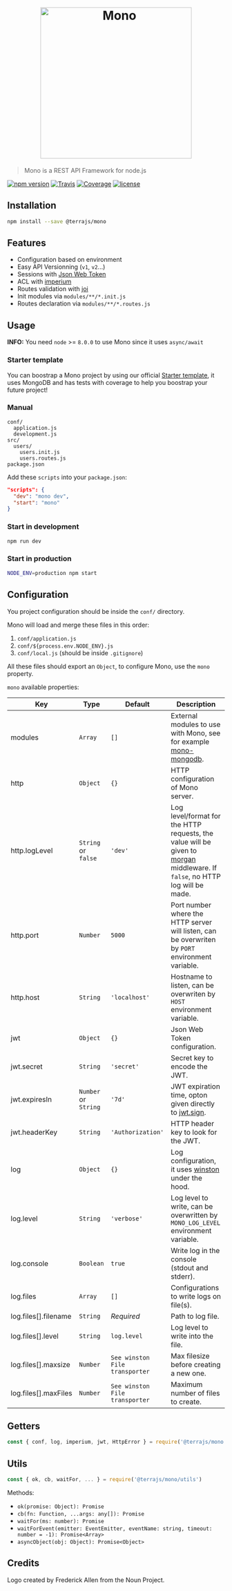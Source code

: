 <h1 align="center"><img src="https://user-images.githubusercontent.com/904724/30934843-1ffda8d8-a3cf-11e7-9c01-dd043e31e89b.png" width="350" alt="Mono"/></h1>

> Mono is a REST API Framework for node.js

[![npm version](https://img.shields.io/npm/v/@terrajs/mono.svg)](https://www.npmjs.com/package/@terrajs/mono)
[![Travis](https://img.shields.io/travis/terrajs/mono/master.svg)](https://travis-ci.org/terrajs/mono)
[![Coverage](https://img.shields.io/codecov/c/github/terrajs/mono/master.svg)](https://codecov.io/gh/terrajs/mono)
[![license](https://img.shields.io/github/license/terrajs/mono.svg)](https://github.com/terrajs/mono/blob/master/LICENSE.md)

## Installation

```bash
npm install --save @terrajs/mono
```

## Features

- Configuration based on environment
- Easy API Versionning (`v1`, `v2`...)
- Sessions with [Json Web Token](https://jwt.io)
- ACL with [imperium](https://github.com/terrajs/imperium)
- Routes validation with [joi](https://github.com/hapijs/joi)
- Init modules via `modules/**/*.init.js`
- Routes declaration via `modules/**/*.routes.js`

## Usage

**INFO:** You need `node` >= `8.0.0` to use Mono since it uses `async/await`

### Starter template

You can boostrap a Mono project by using our official [Starter template](https://github.com/terrajs/mono-starter), it uses MongoDB and has tests with coverage to help you boostrap your future project!

### Manual

```
conf/
  application.js
  development.js
src/
  users/
    users.init.js
    users.routes.js
package.json
```

Add these `scripts` into your `package.json`:

```json
"scripts": {
  "dev": "mono dev",
  "start": "mono"
}
```

### Start in development

```bash
npm run dev
```

### Start in production

```bash
NODE_ENV=production npm start
```

## Configuration

You project configuration should be inside the `conf/` directory.

Mono will load and merge these files in this order:

1. `conf/application.js`
2. `conf/${process.env.NODE_ENV}.js`
3. `conf/local.js` (should be inside `.gitignore`)

All these files should export an `Object`, to configure Mono, use the `mono` property.

`mono` available properties:

| Key | Type | Default | Description |
|-----|------|---------|-------------|
| modules | `Array` | `[]` | External modules to use with Mono, see for example [mono-mongodb](https://github.com/terrajs/mono-mongodb). |
| http | `Object` | `{}` | HTTP configuration of Mono server. |
| http.logLevel | `String` or `false` | `'dev'` | Log level/format for the HTTP requests, the value will be given to [morgan](https://github.com/expressjs/morgan) middleware. If `false`, no HTTP log will be made. |
| http.port | `Number` | `5000` | Port number where the HTTP server will listen, can be overwriten by `PORT` environment variable. |
| http.host | `String` | `'localhost'` | Hostname to listen, can be overwriten by `HOST` environment variable. |
| jwt | `Object` | `{}` | Json Web Token configuration. |
| jwt.secret | `String` | `'secret'` | Secret key to encode the JWT. |
| jwt.expiresIn | `Number` or `String` | `'7d'` | JWT expiration time, opton given directly to [jwt.sign](https://github.com/auth0/node-jsonwebtoken#usage). |
| jwt.headerKey | `String` | `'Authorization'` | HTTP header key to look for the JWT. |
| log | `Object` | `{}` | Log configuration, it uses [winston](https://github.com/winstonjs/winston) under the hood. |
| log.level | `String` | `'verbose'` | Log level to write, can be overwritten by `MONO_LOG_LEVEL` environment variable. |
| log.console | `Boolean` | `true` | Write log in the console (stdout and stderr). |
| log.files | `Array` | `[]` | Configurations to write logs on file(s). |
| log.files[].filename | `String` | *Required* | Path to log file. |
| log.files[].level | `String` | `log.level` | Log level to write into the file. |
| log.files[].maxsize | `Number` | `See winston File transporter` | Max filesize before creating a new one. |
| log.files[].maxFiles | `Number` | `See winston File transporter` | Maximum number of files to create. |

## Getters

```js
const { conf, log, imperium, jwt, HttpError } = require('@terrajs/mono')
```

## Utils

```js
const { ok, cb, waitFor, ... } = require('@terrajs/mono/utils')
```

Methods:
- `ok(promise: Object): Promise`
- `cb(fn: Function, ...args: any[]): Promise`
- `waitFor(ms: number): Promise`
- `waitForEvent(emitter: EventEmitter, eventName: string, timeout: number = -1): Promise<Array>`
- `asyncObject(obj: Object): Promise<Object>`

## Credits

Logo created by Frederick Allen from the Noun Project.
